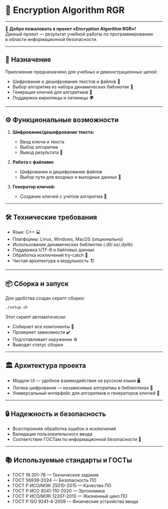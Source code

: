# 🚀 Encryption Algorithm RGR 

---

👋 **Добро пожаловать в проект «Encryption Algorithm RGR»!**  
Данный проект — результат учебной работы по программированию  
в области информационной безопасности.

---

## 🎯 Назначение

Приложение предназначено для учебных и демонстрационных целей:

- Шифрование и дешифрование текстов и файлов 🔐  
- Выбор алгоритма из набора динамических библиотек 🧩  
- Генерация ключей для алгоритмов 🔑  
- Поддержка кириллицы и латиницы 🌍

---

## ⚙️ Функциональные возможности

1. **Шифрование/дешифрование текста:**  
   - Ввод ключа и текста  
   - Выбор алгоритма  
   - Вывод результата 📝

2. **Работа с файлами:**  
   - Шифрование и дешифрование файлов  
   - Выбор пути для входных и выходных данных 📂

3. **Генератор ключей:**  
   - Создание ключей с учетом алгоритма 🎲

---

## 🛠 Технические требования

- Язык: C++ 💻  
- Платформы: Linux, Windows, MacOS (опционально)  
- Использование динамических библиотек (.dll/.so/.dylib)  
- Поддержка UTF-8 и байтовых данных  
- Обработка исключений try-catch 🚨  
- Чистая архитектура и модульность 🏗️

---

## 📦 Сборка и запуск

Для удобства создан скрипт сборки:

```bash
./setup.sh
```

Этот скрипт автоматически:  
- Собирает все компоненты 🔧  
- Проверяет зависимости ✔️  
- Подготавливает окружение ⚙️  
- Выводит статус сборки

---

## 🏛 Архитектура проекта

- Модули UI — удобное взаимодействие на русском языке 🖥️  
- Логика шифрования — независимые алгоритмы в библиотеках 🔄  
- Универсальный интерфейс для алгоритмов и генераторов ключей 🔐

---

## 🔒 Надежность и безопасность

- Всесторонняя обработка ошибок и исключений  
- Валидация пользовательского ввода  
- Соответствие ГОСТам по информационной безопасности 📜

---

## 📚 Используемые стандарты и ГОСТы

- ГОСТ 19.201-78 — Техническое задание  
- ГОСТ 56939-2024 — Безопасность ПО  
- ГОСТ Р ИСО/МЭК 25010-2015 — Качество ПО  
- ГОСТ Р ИСО 9241-110-2020 — Эргономика  
- ГОСТ Р ИСО/МЭК 12207-2010 — Жизненный цикл ПО  
- ГОСТ Р ISO 9241-4-2009 — Физические устройства ввода  

